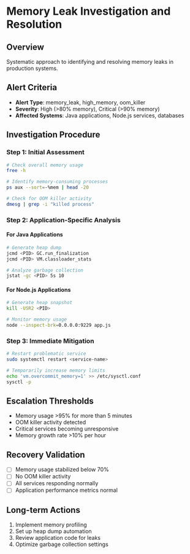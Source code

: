 # Memory Leak Investigation and Resolution

## Overview
Systematic approach to identifying and resolving memory leaks in production systems.

## Alert Criteria
- **Alert Type**: memory_leak, high_memory, oom_killer
- **Severity**: High (>80% memory), Critical (>90% memory)
- **Affected Systems**: Java applications, Node.js services, databases

## Investigation Procedure

### Step 1: Initial Assessment
```bash
# Check overall memory usage
free -h

# Identify memory-consuming processes
ps aux --sort=-%mem | head -20

# Check for OOM killer activity
dmesg | grep -i "killed process"
```

### Step 2: Application-Specific Analysis

#### For Java Applications
```bash
# Generate heap dump
jcmd <PID> GC.run_finalization
jcmd <PID> VM.classloader_stats

# Analyze garbage collection
jstat -gc <PID> 5s 10
```

#### For Node.js Applications
```bash
# Generate heap snapshot
kill -USR2 <PID>

# Monitor memory usage
node --inspect-brk=0.0.0.0:9229 app.js
```

### Step 3: Immediate Mitigation
```bash
# Restart problematic service
sudo systemctl restart <service-name>

# Temporarily increase memory limits
echo 'vm.overcommit_memory=1' >> /etc/sysctl.conf
sysctl -p
```

## Escalation Thresholds
- Memory usage >95% for more than 5 minutes
- OOM killer activity detected
- Critical services becoming unresponsive
- Memory growth rate >10% per hour

## Recovery Validation
- [ ] Memory usage stabilized below 70%
- [ ] No OOM killer activity
- [ ] All services responding normally
- [ ] Application performance metrics normal

## Long-term Actions
1. Implement memory profiling
2. Set up heap dump automation
3. Review application code for leaks
4. Optimize garbage collection settings
